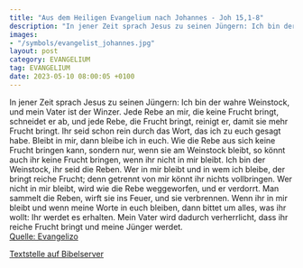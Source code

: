 ```yaml
---
title: "Aus dem Heiligen Evangelium nach Johannes - Joh 15,1-8"
description: "In jener Zeit sprach Jesus zu seinen Jüngern: Ich bin der wahre Weinstock, und mein Vater ist der Winzer. Jede Rebe an mir, die keine Frucht bringt, schneidet er ab, und jede Rebe, die Frucht bringt, reinigt er, damit sie mehr Frucht bringt. Ihr seid schon rein durch das Wort, da...."
images:
- "/symbols/evangelist_johannes.jpg"
layout: post
category: EVANGELIUM
tag: EVANGELIUM
date: 2023-05-10 08:00:05 +0100
---
```

In jener Zeit sprach Jesus zu seinen Jüngern: Ich bin der wahre Weinstock, und mein Vater ist der Winzer.
Jede Rebe an mir, die keine Frucht bringt, schneidet er ab, und jede Rebe, die Frucht bringt, reinigt er, damit sie mehr Frucht bringt.
Ihr seid schon rein durch das Wort, das ich zu euch gesagt habe.<!--more-->
Bleibt in mir, dann bleibe ich in euch. Wie die Rebe aus sich keine Frucht bringen kann, sondern nur, wenn sie am Weinstock bleibt, so könnt auch ihr keine Frucht bringen, wenn ihr nicht in mir bleibt.
Ich bin der Weinstock, ihr seid die Reben. Wer in mir bleibt und in wem ich bleibe, der bringt reiche Frucht; denn getrennt von mir könnt ihr nichts vollbringen.
Wer nicht in mir bleibt, wird wie die Rebe weggeworfen, und er verdorrt. Man sammelt die Reben, wirft sie ins Feuer, und sie verbrennen.
Wenn ihr in mir bleibt und wenn meine Worte in euch bleiben, dann bittet um alles, was ihr wollt: Ihr werdet es erhalten.
Mein Vater wird dadurch verherrlicht, dass ihr reiche Frucht bringt und meine Jünger werdet.<br>
[Quelle: Evangelizo](https://evangeliumtagfuertag.org/DE/gospel)

[Textstelle auf Bibelserver](https://www.bibleserver.com/EU/Johannes15,1-8)
